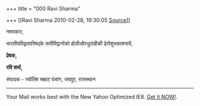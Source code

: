+++
title = "000 Ravi Sharma"

+++
[[Ravi Sharma	2010-02-28, 19:30:05 [Source](https://groups.google.com/g/bvparishat/c/aFGWQXc_Ln8)]]



नमस्कार,

 भारतीयविद्वतपरिषद्के सभीविद्वानोंको होलीऔरधुलंडीकी ढेरोंशुभकामनायें,



**प्रेषक,**

**रवि शर्मा,**

संपादक - ज्योतिष सम्राट पंचांग, जयपुर, राजस्थान

  

------------------------------------------------------------------------

Your Mail works best with the New Yahoo Optimized IE8. [Get it NOW!](http://in.rd.yahoo.com/tagline_ie8_new/*http://downloads.yahoo.com/in/internetexplorer/).

